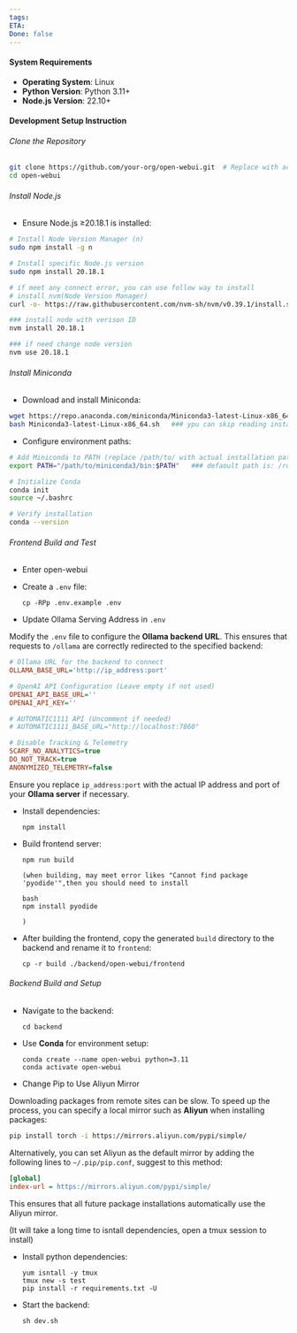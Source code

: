 ```yaml
---
tags: 
ETA: 
Done: false
---
```


#### System Requirements
- **Operating System**: Linux 
- **Python Version**: Python 3.11+
- **Node.js Version**: 22.10+
#### Development Setup Instruction
###### Clone the Repository
```bash
git clone https://github.com/your-org/open-webui.git  # Replace with actual repository URL
cd open-webui
```

###### Install Node.js
   - Ensure Node.js ≥20.18.1 is installed:
```bash
# Install Node Version Manager (n)
sudo npm install -g n

# Install specific Node.js version
sudo npm install 20.18.1

# if meet any connect error, you can use follow way to install
# install nvm(Node Version Manager)
curl -o- https://raw.githubusercontent.com/nvm-sh/nvm/v0.39.1/install.sh | bash

### install node with verison ID
nvm install 20.18.1

### if need change node version
nvm use 20.18.1
```
###### Install Miniconda
   - Download and install Miniconda:
```bash
wget https://repo.anaconda.com/miniconda/Miniconda3-latest-Linux-x86_64.sh
bash Miniconda3-latest-Linux-x86_64.sh   ### ypu can skip reading install information by enter q

```
   - Configure environment paths:
```bash
# Add Miniconda to PATH (replace /path/to/ with actual installation path)
export PATH="/path/to/miniconda3/bin:$PATH"   ### defaoult path is: /root/miniconda3/bin

# Initialize Conda
conda init
source ~/.bashrc

# Verify installation
conda --version
```

###### Frontend Build and Test

- Enter open-webui
- Create a `.env` file:
  
    ```
    cp -RPp .env.example .env
    ```

+  Update Ollama Serving Address in `.env`

Modify the `.env` file to configure the **Ollama backend URL**. This ensures that requests to `/ollama` are correctly redirected to the specified backend:

```ini
# Ollama URL for the backend to connect
OLLAMA_BASE_URL='http://ip_address:port'

# OpenAI API Configuration (Leave empty if not used)
OPENAI_API_BASE_URL=''
OPENAI_API_KEY=''

# AUTOMATIC1111 API (Uncomment if needed)
# AUTOMATIC1111_BASE_URL="http://localhost:7860"

# Disable Tracking & Telemetry
SCARF_NO_ANALYTICS=true
DO_NOT_TRACK=true
ANONYMIZED_TELEMETRY=false
```

Ensure you replace `ip_address:port` with the actual IP address and port of your **Ollama server** if necessary.

- Install dependencies:
  
    ```
    npm install
    ```
    
- Build frontend server:
  
    ```
    npm run build

    (when building, may meet error likes "Cannot find package 'pyodide'",then you should need to install

    bash
    npm install pyodide
    
    )
    ```
+ After building the frontend, copy the generated `build` directory to the backend and rename it to `frontend`:
  
    ```
   cp -r build ./backend/open-webui/frontend

   ```
###### Backend Build and Setup

- Navigate to the backend:
  
    ```
    cd backend
    ```
    
- Use **Conda** for environment setup:
  
    ```
    conda create --name open-webui python=3.11
    conda activate open-webui
    ```
    

+  Change Pip to Use Aliyun Mirror

Downloading packages from remote sites can be slow. To speed up the process, you can specify a local mirror such as **Aliyun** when installing packages:

```bash
pip install torch -i https://mirrors.aliyun.com/pypi/simple/
```

Alternatively, you can set Aliyun as the default mirror by adding the following lines to `~/.pip/pip.conf`, suggest to this method:

```ini
[global]
index-url = https://mirrors.aliyun.com/pypi/simple/
```

This ensures that all future package installations automatically use the Aliyun mirror.

 (It will take a long time to isntall dependencies, open a tmux session to install)
- Install python dependencies:
  
    ```
    yum isntall -y tmux
    tmux new -s test
    pip install -r requirements.txt -U
    ```
- Start the backend:
  
    ```
    sh dev.sh
    ```
